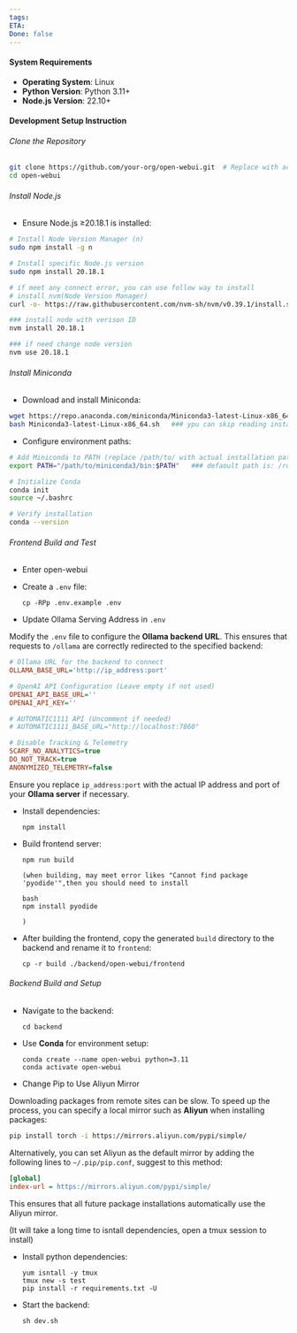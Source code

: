 ```yaml
---
tags: 
ETA: 
Done: false
---
```


#### System Requirements
- **Operating System**: Linux 
- **Python Version**: Python 3.11+
- **Node.js Version**: 22.10+
#### Development Setup Instruction
###### Clone the Repository
```bash
git clone https://github.com/your-org/open-webui.git  # Replace with actual repository URL
cd open-webui
```

###### Install Node.js
   - Ensure Node.js ≥20.18.1 is installed:
```bash
# Install Node Version Manager (n)
sudo npm install -g n

# Install specific Node.js version
sudo npm install 20.18.1

# if meet any connect error, you can use follow way to install
# install nvm(Node Version Manager)
curl -o- https://raw.githubusercontent.com/nvm-sh/nvm/v0.39.1/install.sh | bash

### install node with verison ID
nvm install 20.18.1

### if need change node version
nvm use 20.18.1
```
###### Install Miniconda
   - Download and install Miniconda:
```bash
wget https://repo.anaconda.com/miniconda/Miniconda3-latest-Linux-x86_64.sh
bash Miniconda3-latest-Linux-x86_64.sh   ### ypu can skip reading install information by enter q

```
   - Configure environment paths:
```bash
# Add Miniconda to PATH (replace /path/to/ with actual installation path)
export PATH="/path/to/miniconda3/bin:$PATH"   ### defaoult path is: /root/miniconda3/bin

# Initialize Conda
conda init
source ~/.bashrc

# Verify installation
conda --version
```

###### Frontend Build and Test

- Enter open-webui
- Create a `.env` file:
  
    ```
    cp -RPp .env.example .env
    ```

+  Update Ollama Serving Address in `.env`

Modify the `.env` file to configure the **Ollama backend URL**. This ensures that requests to `/ollama` are correctly redirected to the specified backend:

```ini
# Ollama URL for the backend to connect
OLLAMA_BASE_URL='http://ip_address:port'

# OpenAI API Configuration (Leave empty if not used)
OPENAI_API_BASE_URL=''
OPENAI_API_KEY=''

# AUTOMATIC1111 API (Uncomment if needed)
# AUTOMATIC1111_BASE_URL="http://localhost:7860"

# Disable Tracking & Telemetry
SCARF_NO_ANALYTICS=true
DO_NOT_TRACK=true
ANONYMIZED_TELEMETRY=false
```

Ensure you replace `ip_address:port` with the actual IP address and port of your **Ollama server** if necessary.

- Install dependencies:
  
    ```
    npm install
    ```
    
- Build frontend server:
  
    ```
    npm run build

    (when building, may meet error likes "Cannot find package 'pyodide'",then you should need to install

    bash
    npm install pyodide
    
    )
    ```
+ After building the frontend, copy the generated `build` directory to the backend and rename it to `frontend`:
  
    ```
   cp -r build ./backend/open-webui/frontend

   ```
###### Backend Build and Setup

- Navigate to the backend:
  
    ```
    cd backend
    ```
    
- Use **Conda** for environment setup:
  
    ```
    conda create --name open-webui python=3.11
    conda activate open-webui
    ```
    

+  Change Pip to Use Aliyun Mirror

Downloading packages from remote sites can be slow. To speed up the process, you can specify a local mirror such as **Aliyun** when installing packages:

```bash
pip install torch -i https://mirrors.aliyun.com/pypi/simple/
```

Alternatively, you can set Aliyun as the default mirror by adding the following lines to `~/.pip/pip.conf`, suggest to this method:

```ini
[global]
index-url = https://mirrors.aliyun.com/pypi/simple/
```

This ensures that all future package installations automatically use the Aliyun mirror.

 (It will take a long time to isntall dependencies, open a tmux session to install)
- Install python dependencies:
  
    ```
    yum isntall -y tmux
    tmux new -s test
    pip install -r requirements.txt -U
    ```
- Start the backend:
  
    ```
    sh dev.sh
    ```
